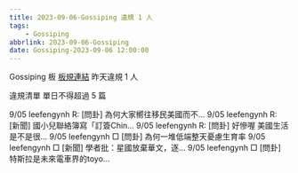 ```yaml
---
title: 2023-09-06-Gossiping 違規 1 人
tags:
    - Gossiping
abbrlink: 2023-09-06-Gossiping
date: Gossiping-2023-09-06 12:00:00
---
```

Gossiping 板 [板規連結](https://www.ptt.cc/bbs/Gossiping/M.1637425085.A.07D.html)
昨天違規 1 人
<!-- more -->

違規清單
單日不得超過 5 篇

9/05 leefengynh R: [問卦] 為何大家嚮往移民美國而不…
9/05 leefengynh R: [新聞] 國小兒聯絡簿寫「訂簽Chin…
9/05 leefengynh R: [問卦] 好慘喔 美國生活是不是很…
9/05 leefengynh □ [問卦] 為何一堆低端整天憂慮生育率
9/05 leefengynh □ [新聞] 學者批：星國放棄華文，逐…
9/05 leefengynh □ [問卦] 特斯拉是未來電車界的toyo…